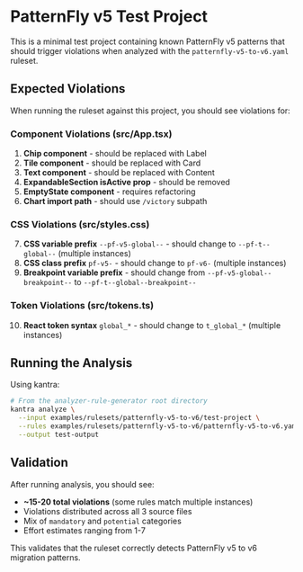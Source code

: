 # PatternFly v5 Test Project

This is a minimal test project containing known PatternFly v5 patterns that should trigger violations when analyzed with the `patternfly-v5-to-v6.yaml` ruleset.

## Expected Violations

When running the ruleset against this project, you should see violations for:

### Component Violations (src/App.tsx)
1. **Chip component** - should be replaced with Label
2. **Tile component** - should be replaced with Card
3. **Text component** - should be replaced with Content
4. **ExpandableSection isActive prop** - should be removed
5. **EmptyState component** - requires refactoring
6. **Chart import path** - should use `/victory` subpath

### CSS Violations (src/styles.css)
7. **CSS variable prefix** `--pf-v5-global--` - should change to `--pf-t--global--` (multiple instances)
8. **CSS class prefix** `pf-v5-` - should change to `pf-v6-` (multiple instances)
9. **Breakpoint variable prefix** - should change from `--pf-v5-global--breakpoint--` to `--pf-t--global--breakpoint--`

### Token Violations (src/tokens.ts)
10. **React token syntax** `global_*` - should change to `t_global_*` (multiple instances)

## Running the Analysis

Using kantra:

```bash
# From the analyzer-rule-generator root directory
kantra analyze \
  --input examples/rulesets/patternfly-v5-to-v6/test-project \
  --rules examples/rulesets/patternfly-v5-to-v6/patternfly-v5-to-v6.yaml \
  --output test-output
```

## Validation

After running analysis, you should see:
- **~15-20 total violations** (some rules match multiple instances)
- Violations distributed across all 3 source files
- Mix of `mandatory` and `potential` categories
- Effort estimates ranging from 1-7

This validates that the ruleset correctly detects PatternFly v5 to v6 migration patterns.
